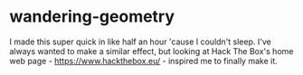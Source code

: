 # wandering-geometry
I made this super quick in like half an hour 'cause I couldn't sleep. I've always wanted to make a similar effect, but looking at Hack The Box's home web page - https://www.hackthebox.eu/ - inspired me to finally make it.

